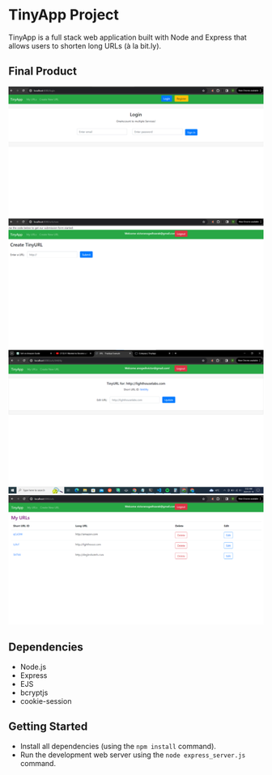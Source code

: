 # TinyApp Project

TinyApp is a full stack web application built with Node and Express that allows users to shorten long URLs (à la bit.ly).

## Final Product

!["Tinyapp login page"](./docs/login-page.png)
!["Tinyapp create URLs page"](./docs/urls-create-page.png)
!["Tinyapp edit URLs page"](./docs/urls-edit.png)
!["Tinyapp URLs page"](./docs/urls-pages.png)

## Dependencies

- Node.js
- Express
- EJS
- bcryptjs
- cookie-session

## Getting Started

- Install all dependencies (using the `npm install` command).
- Run the development web server using the `node express_server.js` command.